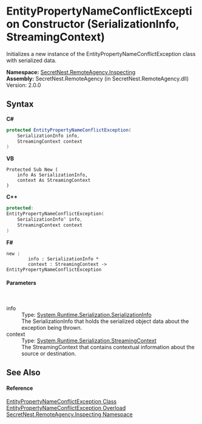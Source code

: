 # EntityPropertyNameConflictException Constructor (SerializationInfo, StreamingContext)
 

Initializes a new instance of the EntityPropertyNameConflictException class with serialized data.

**Namespace:**&nbsp;<a href="N_SecretNest_RemoteAgency_Inspecting">SecretNest.RemoteAgency.Inspecting</a><br />**Assembly:**&nbsp;SecretNest.RemoteAgency (in SecretNest.RemoteAgency.dll) Version: 2.0.0

## Syntax

**C#**<br />
``` C#
protected EntityPropertyNameConflictException(
	SerializationInfo info,
	StreamingContext context
)
```

**VB**<br />
``` VB
Protected Sub New ( 
	info As SerializationInfo,
	context As StreamingContext
)
```

**C++**<br />
``` C++
protected:
EntityPropertyNameConflictException(
	SerializationInfo^ info, 
	StreamingContext context
)
```

**F#**<br />
``` F#
new : 
        info : SerializationInfo * 
        context : StreamingContext -> EntityPropertyNameConflictException
```


#### Parameters
&nbsp;<dl><dt>info</dt><dd>Type: <a href="https://docs.microsoft.com/dotnet/api/system.runtime.serialization.serializationinfo" target="_blank">System.Runtime.Serialization.SerializationInfo</a><br />The SerializationInfo that holds the serialized object data about the exception being thrown.</dd><dt>context</dt><dd>Type: <a href="https://docs.microsoft.com/dotnet/api/system.runtime.serialization.streamingcontext" target="_blank">System.Runtime.Serialization.StreamingContext</a><br />The StreamingContext that contains contextual information about the source or destination.</dd></dl>

## See Also


#### Reference
<a href="T_SecretNest_RemoteAgency_Inspecting_EntityPropertyNameConflictException">EntityPropertyNameConflictException Class</a><br /><a href="Overload_SecretNest_RemoteAgency_Inspecting_EntityPropertyNameConflictException__ctor">EntityPropertyNameConflictException Overload</a><br /><a href="N_SecretNest_RemoteAgency_Inspecting">SecretNest.RemoteAgency.Inspecting Namespace</a><br />